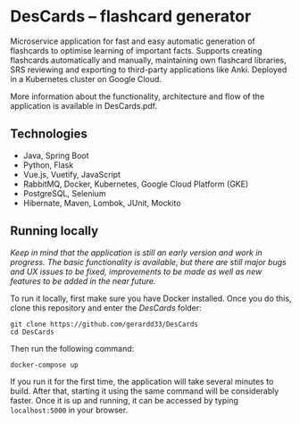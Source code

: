 # DesCards – flashcard generator

Microservice application for fast and easy automatic generation of flashcards to optimise learning of important facts. Supports creating flashcards automatically and manually, maintaining own flashcard libraries, SRS reviewing and exporting to third-party applications like Anki. Deployed in a Kubernetes cluster on Google Cloud.

More information about the functionality, architecture and flow of the application is available in DesCards.pdf.

## Technologies

- Java, Spring Boot
- Python, Flask
- Vue.js, Vuetify, JavaScript
- RabbitMQ, Docker, Kubernetes, Google Cloud Platform (GKE)
- PostgreSQL, Selenium
- Hibernate, Maven, Lombok, JUnit, Mockito


## Running locally

*Keep in mind that the application is still an early version and work in progress. The basic functionality is available, but there are still major bugs and UX issues to be fixed, improvements to be made as well as new features to be added in the near future.*

To run it locally, first make sure you have Docker installed. Once you do this, clone this repository and enter the *DesCards* folder:

```
git clone https://github.com/gerardd33/DesCards
cd DesCards
```

Then run the following command:

```
docker-compose up
```

If you run it for the first time, the application will take several minutes to build. After that, starting it using the same command will be considerably faster. Once it is up and running, it can be accessed by typing ``localhost:5000`` in your browser.
